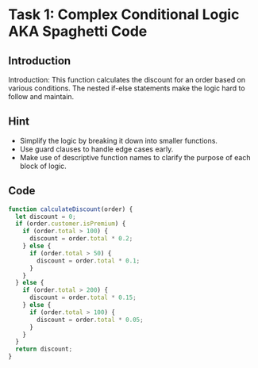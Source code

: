 # Task 1: Complex Conditional Logic AKA Spaghetti Code

## Introduction

Introduction: This function calculates the discount for an order based on various conditions. The nested if-else statements make the logic hard to follow and maintain.

## Hint

- Simplify the logic by breaking it down into smaller functions.
- Use guard clauses to handle edge cases early.
- Make use of descriptive function names to clarify the purpose of each block of logic.

## Code

```javascript
function calculateDiscount(order) {
  let discount = 0;
  if (order.customer.isPremium) {
    if (order.total > 100) {
      discount = order.total * 0.2;
    } else {
      if (order.total > 50) {
        discount = order.total * 0.1;
      }
    }
  } else {
    if (order.total > 200) {
      discount = order.total * 0.15;
    } else {
      if (order.total > 100) {
        discount = order.total * 0.05;
      }
    }
  }
  return discount;
}
```
